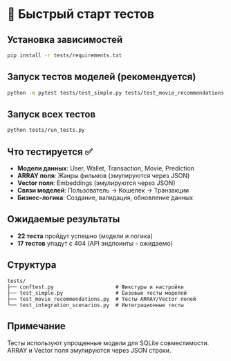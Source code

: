 # 🚀 Быстрый старт тестов

## Установка зависимостей
```bash
pip install -r tests/requirements.txt
```

## Запуск тестов моделей (рекомендуется)
```bash
python -m pytest tests/test_simple.py tests/test_movie_recommendations.py tests/test_integration_scenarios.py -v
```

## Запуск всех тестов
```bash
python tests/run_tests.py
```

## Что тестируется ✅
- **Модели данных**: User, Wallet, Transaction, Movie, Prediction
- **ARRAY поля**: Жанры фильмов (эмулируются через JSON)
- **Vector поля**: Embeddings (эмулируются через JSON)
- **Связи моделей**: Пользователь → Кошелек → Транзакции
- **Бизнес-логика**: Создание, валидация, обновление данных

## Ожидаемые результаты
- **22 теста** пройдут успешно (модели и логика)
- **17 тестов** упадут с 404 (API эндпоинты - ожидаемо)

## Структура
```
tests/
├── conftest.py                    # Фикстуры и настройки
├── test_simple.py                 # Базовые тесты моделей
├── test_movie_recommendations.py  # Тесты ARRAY/Vector полей
└── test_integration_scenarios.py  # Интеграционные тесты
```

## Примечание
Тесты используют упрощенные модели для SQLite совместимости. ARRAY и Vector поля эмулируются через JSON строки.
